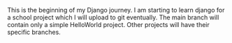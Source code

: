 This is the beginning of my Django journey. I am starting to learn django for a school project which I will upload to git eventually.
The main branch will contain only a simple HelloWorld project. Other projects will have their specific branches.
